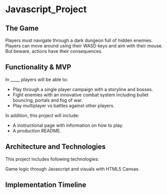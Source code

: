 # Javascript_Project

## The Game
Players must navigate through a dark dungeon full of hidden enemies. Players can move around using their WASD keys and aim with their mouse. But beware, actions have their consequences.

## Functionality & MVP

In ____, players will be able to:
* Play through a single player campaign with a storyline and bosses.
* Fight enemies with an innovative combat system including bullet bouncing, portals and fog of war.
* Play multiplayer vs battles against other players.

In addition, this project will include:
* A instructional page with information on how to play.
* A production README.

## Architecture and Technologies
This project includes following technologies:

Game logic through Javascript and visuals with HTML5 Canvas.

## Implementation Timeline

